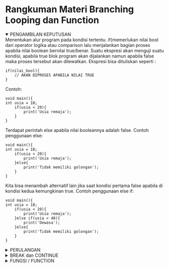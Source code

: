 # Rangkuman Materi Branching Looping dan Function

<details open> 
<summary>PENGAMBILAN KEPUTUSAN</summary>
Menentukan alur program pada kondisi tertentu. if(memerlukan nilai bool dari operator logika atau comparison lalu menjalankan bagian proses apabila nilai boolean bernilai true/benar. Suatu ekspresi akan menguji suatu kondisi, apabila true blok program akan dijalankan namun apabila false maka proses tersebut akan dilewatkan. Ekspresi bisa dituliskan seperti :<br>

```
if(nilai_bool){
    // AKAN DIPROSES APABILA NILAI TRUE
}
```

Contoh:<br>

```
void main(){
int usia = 18;
    if(usia < 20){
        print('Usia remaja');
    }
}
```

Terdapat perintah else apabila nilai booleannya adalah false. Contoh penggunaan else:<br>

```
void main(){
int usia = 18;
    if(usia < 20){
        print('Usia remaja');
    }else{
        print('Tidak memiliki golongan');
    }
}
```

Kita bisa menambah alternatif lain jika saat kondisi pertama false apabila di kondisi kedua kemungkinan true. Contoh penggunaan else if:<br>

```
void main(){
int usia = 18;
    if(usia < 20){
        print('Usia remaja');
    }else if(usia < 40){
        print('Dewasa');
    }else{
        print('Tidak memiliki golongan');
    }
}
```

</details>

<details>
<summary>PERULANGAN</summary>
Perulangan adalah menjalankan proses berulang kali<br>

- FOR -> Untuk for, dapat diketahui berapa kali perulangan yang diinginkan. For juga memerlukan nilai awal, nilai bool (jika nilai true maka perulangan akan dilanjutkan) dan memerlukan pengubah nilai. Cara penulisan perulangan for:<br>
    
```
for(nilai_awal; nilai_bool; pengubah_nilai_awal){
     // PROSES BERULANG KALI JIKA NILAI BOOL ADALAH TRUE;
}
```

```  
 void main(){
    for(var i = 0; i < 10; i+= 1){
         print(i);
    }
}
```

- WHILE -> While memerlukan nilai boolean, jika true maka perulangan akan dilanjutkan. Dan berbeda seperti for, wile tidak dapat diketahui berapa kali perulangan terjadi. Cara penulisan perulangan while:<br>

```
while(nilai_bool){
        // PROSES BERULANG KALI JIKA NILAI BOOL ADALAH TRUE;
}
```

```
void main(){
    var i = 0;
    while(i < 10){
        print(i);
        i++;
    }
}
```

- DO-WHILE -> Mengubah bentuk while dan proses dijalankan minimal satu kali walaupun nilai pertama adalah false namun akan diteruskan apabila nilai bool adalah true. Cara penulisan perulangan do-while:<br>

```
do{
    // PROSES BERULANG JIKA NILAI BOOL ADALAH TRUE;
} while(nilai_bool);
```

```
void main(){
    var i = 0;
    do{
        print(i);
        i++
    } while(i < 10);
}
```

</details>

<details>
<summary>BREAK dan CONTINUE</summary>
Perulangan menggunakan nilai bool untuk lanjut atau berhenti. Break dan continue dapat menghentikan perulangan dengan mengabaikan nilai bool, untuk continue dapat menghentikan satu kali proses. Perbedaan:<br>
Break -> Menghentikan seluruh proses perulangan.<br>
Continue -> Menghentikan satu kali proses perulangan.<br>
Cara penulisan break dan continue:<br>
Break:<br>

```
void main(){
    for(var i = 0; true; i++){
        if(i == 10){
            break;
        }
        print(i);
    }
}
```

Continue:<br>

```
void main(){
    for(var i = 0; i < 10; i+=1){
        if(i == 5){
            continue;
        }
        print(i);
    }
}
```

</details>

<details>
<summary>FUNGSI / FUNCTION</summary>
- Kumpulan perintah atau prosedur yang dapat digunakan ulang berkali kali, kita cukup mengubah fungsi sekali maka penggunaan lainnya akan ikut berubah juga. Cara membuat fungsi:<br>

```
tipe_data nama_fungsi(){
    // Perintah yang dijalankan saat fungsi dipanggil.
}
```

Setelah membuat fungsi, kita bisa memanggil fungsi tersebut di dalam fungsi main. Contoh:<br>

```
void halo(){
    print('Ini adalah fungsi halo');
}
```

```
void main(){
    halo();
}
```

- Fungsi dengan Parameter<br>

```
tipe_data nama_fungsi(tipe_data nama_parameter){
    // Perintah yang dijalankan saat fungsi dipanggil;
}
```

Setelah membuat fungsi, kita bisa memanggil fungsi tersebut di dalam fungsi main. Contoh:<br>

```
void tampil(String teks){
    print(teks);
}
```

```
void main(){
    tampil('Halo');
    tampil('Selamat datang');
}
```

- Fungsi dengan Return -> Memberi nilai pada fungsi saat dipanggil:<br>

```
tipe_data nama_fungsi(tipe_data nama_parameter){
    // Perintah yang dijalankan saat fungsi dipanggil;
    return nilai;
}
```

Setelah membuat fungsi, kita bisa memanggil fungsi tersebut di dalam fungsi main. Contoh:<br>

```
int jumlah(int a, int b){
    return a + b;
}
```

```
void main(){
    var hasil = jumlah(1, 2);
    print(hasil);
}
```

</details>